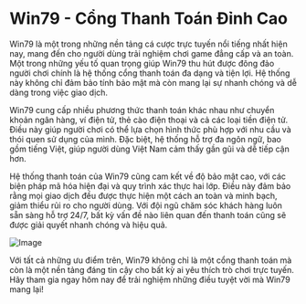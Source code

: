 # Win79 - Cổng Thanh Toán Đỉnh Cao

Win79 là một trong những nền tảng cá cược trực tuyến nổi tiếng nhất hiện nay, mang đến cho người dùng trải nghiệm chơi game đẳng cấp và an toàn. Một trong những yếu tố quan trọng giúp Win79 thu hút được đông đảo người chơi chính là hệ thống cổng thanh toán đa dạng và tiện lợi. Hệ thống này không chỉ đảm bảo tính bảo mật mà còn mang lại sự nhanh chóng và dễ dàng trong việc giao dịch.

Win79 cung cấp nhiều phương thức thanh toán khác nhau như chuyển khoản ngân hàng, ví điện tử, thẻ cào điện thoại và cả các loại tiền điện tử. Điều này giúp người chơi có thể lựa chọn hình thức phù hợp với nhu cầu và thói quen sử dụng của mình. Đặc biệt, hệ thống hỗ trợ đa ngôn ngữ, bao gồm tiếng Việt, giúp người dùng Việt Nam cảm thấy gần gũi và dễ tiếp cận hơn.

Hệ thống thanh toán của Win79 cũng cam kết về độ bảo mật cao, với các biện pháp mã hóa hiện đại và quy trình xác thực hai lớp. Điều này đảm bảo rằng mọi giao dịch đều được thực hiện một cách an toàn và minh bạch, giảm thiểu rủi ro cho người dùng. Với đội ngũ chăm sóc khách hàng luôn sẵn sàng hỗ trợ 24/7, bất kỳ vấn đề nào liên quan đến thanh toán cũng sẽ được giải quyết nhanh chóng và hiệu quả.

![Image](https://github.com/user-attachments/assets/bd51ea9f-0666-407b-a7a7-98ead6de688c)

Với tất cả những ưu điểm trên, Win79 không chỉ là một cổng thanh toán mà còn là một nền tảng đáng tin cậy cho bất kỳ ai yêu thích trò chơi trực tuyến. Hãy tham gia ngay hôm nay để trải nghiệm những điều tuyệt vời mà Win79 mang lại!